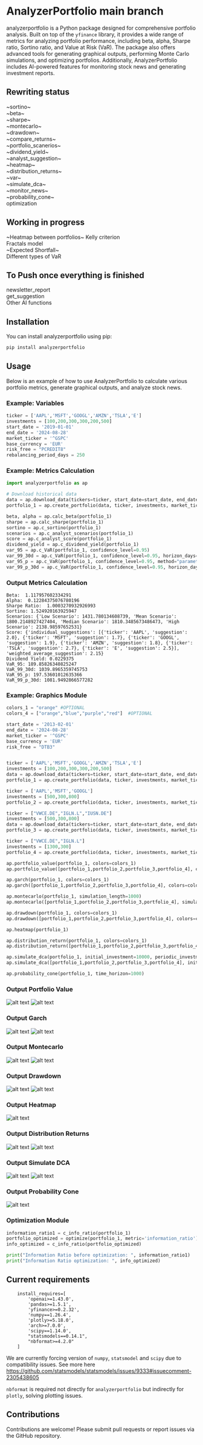 # AnalyzerPortfolio main branch

analyzerportfolio is a Python package designed for comprehensive portfolio analysis. Built on top of the `yfinance` library, it provides a wide range of metrics for analyzing portfolio performance, including beta, alpha, Sharpe ratio, Sortino ratio, and Value at Risk (VaR). The package also offers advanced tools for generating graphical outputs, performing Monte Carlo simulations, and optimizing portfolios. Additionally, AnalyzerPortfolio includes AI-powered features for monitoring stock news and generating investment reports.

## Rewriting status
~sortino~  
~beta~  
~sharpe~  
~montecarlo~  
~drawdown~  
~compare_returns~  
~portfolio_scanerios~   
~dividend_yield~   
~analyst_suggestion~  
~heatmap~  
~distribution_returns~  
~var~  
~simulate_dca~  
~monitor_news~  
~probability_cone~        
optimization 

## Working in progress
~Heatmap between portfolios~
Kelly criterion  
Fractals model  
~Expected Shortfall~  
Different types of VaR    

## To Push once everything is finished
newsletter_report   
get_suggestion  
Other AI functions


## Installation

You can install analyzerportfolio using pip:

```bash
pip install analyzerportfolio
```

## Usage

Below is an example of how to use AnalyzerPortfolio to calculate various portfolio metrics, generate graphical outputs, and analyze stock news.

### Example: Variables

```python
ticker = ['AAPL','MSFT','GOOGL','AMZN','TSLA','E']
investments = [100,200,300,300,200,500]
start_date = '2019-01-01'
end_date = '2024-08-28'
market_ticker = '^GSPC'
base_currency = 'EUR'
risk_free = "PCREDIT8"
rebalancing_period_days = 250
```
### Example: Metrics Calculation
```python
import analyzerportfolio as ap

# Download historical data
data = ap.download_data(tickers=ticker, start_date=start_date, end_date=end_date, base_currency=base_currency,market_ticker=market_ticker, risk_free=risk_free)
portfolio_1 = ap.create_portfolio(data, ticker, investments, market_ticker=market_ticker, name_portfolio="Portfolio1", rebalancing_period_days=rebalancing_period_days)

beta, alpha = ap.calc_beta(portfolio_1)
sharpe = ap.calc_sharpe(portfolio_1)
sortino = ap.c_sortino(portfolio_1)
scenarios = ap.c_analyst_scenarios(portfolio_1)
score = ap.c_analyst_score(portfolio_1)
dividend_yield = ap.c_dividend_yield(portfolio_1)
var_95 = ap.c_VaR(portfolio_1, confidence_level=0.95)
var_99_30d = ap.c_VaR(portfolio_1, confidence_level=0.95, horizon_days=30)
var_95_p = ap.c_VaR(portfolio_1, confidence_level=0.95, method="parametric")
var_99_p_30d = ap.c_VaR(portfolio_1, confidence_level=0.95, horizon_days=30, method="parametric")

```
### Output Metrics Calculation

```text
Beta:  1.117957602334291
Alpha:  0.12284375076780196
Sharpe Ratio:  1.0003270932926993
Sortino: 1.524920163925947
Scenarios: {'Low Scenario': 1431.780134608739, 'Mean Scenario': 1800.2148927427404, 'Median Scenario': 1810.3485673486473, 'High Scenario': 2138.98597652531}
Score: {'individual_suggestions': [{'ticker': 'AAPL', 'suggestion': 2.0}, {'ticker': 'MSFT', 'suggestion': 1.7}, {'ticker': 'GOOGL', 'suggestion': 1.9}, {'ticker': 'AMZN', 'suggestion': 1.8}, {'ticker': 'TSLA', 'suggestion': 2.7}, {'ticker': 'E', 'suggestion': 2.5}], 'weighted_average_suggestion': 2.15}
Dividend Yield: 0.0229375
VaR_95: 189.85826340825247
VaR_99_30d: 1039.8965359745753
VaR_95_p: 197.53601012635366
VaR_99_p_30d: 1081.9492866577282

```

### Example: Graphics Module
```python
colors_1 = "orange" #OPTIONAL
colors_4 = ["orange","blue","purple","red"]  #OPTIONAL

start_date = '2013-02-01'
end_date = '2024-08-28'
market_ticker = '^GSPC'
base_currency = 'EUR'
risk_free = "DTB3"


ticker = ['AAPL','MSFT','GOOGL','AMZN','TSLA','E']
investments = [100,200,300,300,200,500]
data = ap.download_data(tickers=ticker, start_date=start_date, end_date=end_date, base_currency=base_currency,market_ticker=market_ticker, risk_free=risk_free)
portfolio_1 = ap.create_portfolio(data, ticker, investments, market_ticker=market_ticker, name_portfolio="Portfolio 1", base_currency=base_currency, rebalancing_period_days=250)

ticker = ['AAPL','MSFT','GOOGL']
investments = [500,300,800]
portfolio_2 = ap.create_portfolio(data, ticker, investments, market_ticker=market_ticker, name_portfolio="3 STOCK",base_currency=base_currency, rebalancing_period_days=250)

ticker = ["VWCE.DE","IGLN.L","IUSN.DE"]
investments = [500,300,800]
data = ap.download_data(tickers=ticker, start_date=start_date, end_date=end_date, base_currency=base_currency,market_ticker=market_ticker, risk_free=risk_free)
portfolio_3 = ap.create_portfolio(data, ticker, investments, market_ticker=market_ticker, name_portfolio="3 ETF", base_currency=base_currency, rebalancing_period_days=250)

ticker = ["VWCE.DE","IGLN.L"]
investments = [1300,300]
portfolio_4 = ap.create_portfolio(data, ticker, investments, market_ticker=market_ticker, name_portfolio="2 ETF",base_currency=base_currency, rebalancing_period_days=250)

ap.portfolio_value(portfolio_1, colors=colors_1)
ap.portfolio_value([portfolio_1,portfolio_2,portfolio_3,portfolio_4], colors=colors_4)

ap.garch(portfolio_1, colors=colors_1)
ap.garch([portfolio_1,portfolio_2,portfolio_3,portfolio_4], colors=colors_4)

ap.montecarlo(portfolio_1, simulation_length=1000)
ap.montecarlo([portfolio_1,portfolio_2,portfolio_3,portfolio_4], simulation_length=1000)

ap.drawdown(portfolio_1, colors=colors_1)
ap.drawdown([portfolio_1,portfolio_2,portfolio_3,portfolio_4], colors=colors_4)

ap.heatmap(portfolio_1)

ap.distribution_return(portfolio_1, colors=colors_1)
ap.distribution_return([portfolio_1,portfolio_2,portfolio_3,portfolio_4], colors=colors_4)

ap.simulate_dca(portfolio_1, initial_investment=10000, periodic_investment=500, investment_interval=30, colors=colors_1)
ap.simulate_dca([portfolio_1,portfolio_2,portfolio_3,portfolio_4], initial_investment=10000, periodic_investment=500, investment_interval=30, colors=colors_4)

ap.probability_cone(portfolio_1, time_horizon=1000)
```

### Output Portfolio Value  
![alt text](https://github.com/washednico/analyzerportfolio/blob/main/img/img1.png?raw=true)
![alt text](https://github.com/washednico/analyzerportfolio/blob/main/img/img2.png?raw=true)
### Output Garch  
![alt text](https://github.com/washednico/analyzerportfolio/blob/main/img/img3.png?raw=true)
![alt text](https://github.com/washednico/analyzerportfolio/blob/main/img/img4.png?raw=true)
### Output Montecarlo  
![alt text](https://github.com/washednico/analyzerportfolio/blob/main/img/img5.png?raw=true)
![alt text](https://github.com/washednico/analyzerportfolio/blob/main/img/img6.png?raw=true)
### Output Drawdown  
![alt text](https://github.com/washednico/analyzerportfolio/blob/main/img/img7.png?raw=true)
![alt text](https://github.com/washednico/analyzerportfolio/blob/main/img/img8.png?raw=true)
### Output Heatmap
![alt text](https://github.com/washednico/analyzerportfolio/blob/main/img/img9.png?raw=true)
### Output Distribution Returns
![alt text](https://github.com/washednico/analyzerportfolio/blob/main/img/img10.png?raw=true)
![alt text](https://github.com/washednico/analyzerportfolio/blob/main/img/img11.png?raw=true)
### Output Simulate DCA
![alt text](https://github.com/washednico/analyzerportfolio/blob/main/img/img12.png?raw=true)
![alt text](https://github.com/washednico/analyzerportfolio/blob/main/img/img13.png?raw=true)
### Output Probability Cone
![alt text](https://github.com/washednico/analyzerportfolio/blob/main/img/img14.png?raw=true)

### Optimization Module
```python
information_ratio1 = c_info_ratio(portfolio_1)
portfolio_optimized = optimize(portfolio_1, metric='information_ratio')
info_optimized = c_info_ratio(portfolio_optimized)

print("Information Ratio before optimization: ", information_ratio1)
print("Information Ratio optimization: ", info_optimized)
```


## Current requirements
```text
    install_requires=[
        'openai>=1.43.0',
        'pandas>=1.5.1',
        'yfinance>=0.2.32',
        'numpy==1.26.4',
        'plotly>=5.18.0',
        'arch>=7.0.0',
        'scipy==1.14.0',
        "statsmodels==0.14.1",
        "nbformat>=4.2.0"
    ]
```
We are currently forcing version of `numpy`, `statsmodel` and `scipy` due to compatibility issues.
See more here https://github.com/statsmodels/statsmodels/issues/9333#issuecomment-2305438605

`nbformat` is required not directly for `analyzerportfolio` but indirectly for `plotly`, solving plotting issues.

## Contributions

Contributions are welcome! Please submit pull requests or report issues via the GitHub repository.
